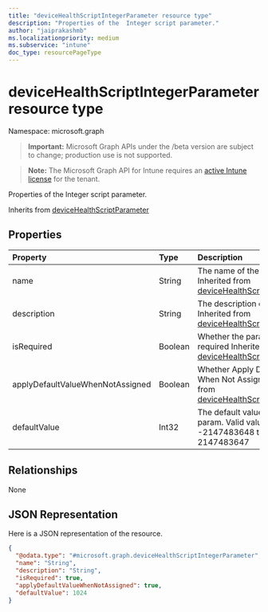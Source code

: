 ```yaml
---
title: "deviceHealthScriptIntegerParameter resource type"
description: "Properties of the  Integer script parameter."
author: "jaiprakashmb"
ms.localizationpriority: medium
ms.subservice: "intune"
doc_type: resourcePageType
---
```


# deviceHealthScriptIntegerParameter resource type

Namespace: microsoft.graph
> **Important:** Microsoft Graph APIs under the /beta version are subject to change; production use is not supported.

> **Note:** The Microsoft Graph API for Intune requires an [active Intune license](https://go.microsoft.com/fwlink/?linkid=839381) for the tenant.


Properties of the  Integer script parameter.


Inherits from [deviceHealthScriptParameter](../resources/intune-devices-devicehealthscriptparameter.md)

## Properties
|Property|Type|Description|
|:---|:---|:---|
|name|String|The name of the param Inherited from [deviceHealthScriptParameter](../resources/intune-devices-devicehealthscriptparameter.md)|
|description|String|The description of the param Inherited from [deviceHealthScriptParameter](../resources/intune-devices-devicehealthscriptparameter.md)|
|isRequired|Boolean|Whether the param is required Inherited from [deviceHealthScriptParameter](../resources/intune-devices-devicehealthscriptparameter.md)|
|applyDefaultValueWhenNotAssigned|Boolean|Whether Apply DefaultValue When Not Assigned Inherited from [deviceHealthScriptParameter](../resources/intune-devices-devicehealthscriptparameter.md)|
|defaultValue|Int32|The default value of Integer param. Valid values -2147483648 to 2147483647|

## Relationships
None

## JSON Representation
Here is a JSON representation of the resource.
<!-- {
  "blockType": "resource",
  "@odata.type": "microsoft.graph.deviceHealthScriptIntegerParameter"
}
-->
``` json
{
  "@odata.type": "#microsoft.graph.deviceHealthScriptIntegerParameter",
  "name": "String",
  "description": "String",
  "isRequired": true,
  "applyDefaultValueWhenNotAssigned": true,
  "defaultValue": 1024
}
```
